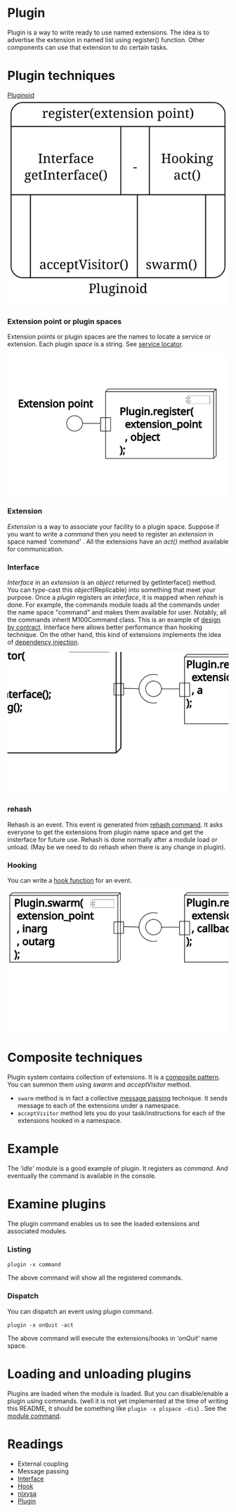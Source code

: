 Plugin
=========
Plugin is a way to write ready to use named extensions. The idea is to advertise the extension in named list using register() function. Other components can use that extension to do certain tasks.

Plugin techniques
==================
[Pluginoid](pluginoid.dot)
![Pluginoid](dot_generated_pluginoid.svg)

### Extension point or plugin spaces
Extension points or plugin spaces are the names to locate a service or extension. Each plugin _space_ is a string. See [service locator](http://en.wikipedia.org/wiki/Service_locator_pattern).

![Advertising Extension point](../../docs/diagrams/advertising_extension_point.svg)

### Extension
_Extension_ is a way to associate your facility to a plugin space. Suppose if you want to write a _command_ then you need to register an _extension_ in space named _'command'_ . All the extensions have an _act()_ method available for communication. 

### Interface
_Interface_ in an _extension_ is an _object_ returned by getInterface() method. You can type-cast this _object_(Replicable) into something that meet your purpose. Once a _plugin_ registers an _interface_, it is mapped when _rehash_ is done. For example, the commands module loads all the commands under the name space "command" and makes them available for user. Notably, all the commands inherit M100Command class. This is an example of [design by contract](http://en.wikipedia.org/wiki/Design_by_contract). Interface here allows better performance than hooking technique. On the other hand, this kind of extensions implements the idea of [dependency injection](http://en.wikipedia.org/wiki/Dependency_injection).

![Interface accessing](../../docs/diagrams/extended_interface.svg)

### rehash
Rehash is an event. This event is generated from [rehash command](../../core/commands/README.md#RehashCommand). It asks everyone to get the extensions from plugin name space and get the insterface for future use. Rehash is done normally after a module load or unload. (May be we need to do rehash when there is any change in plugin).

### Hooking
You can write a [hook function](Hooking.md) for an event.

![Calling/swarming the extended hook](../../docs/diagrams/swarming_extended_hook.svg)

Composite techniques
======================

Plugin system contains collection of extensions. It is a [composite pattern](http://en.wikipedia.org/wiki/Composite_pattern). You can summon them using _swarm_ and _acceptVisitor_ method.
- `swarm` method is in fact a collective [message passing](http://en.wikipedia.org/wiki/Message_Passing) technique. It sends message to each of the extensions under a namespace.
- `acceptVisitor` method lets you do your task/instructions for each of the extensions hooked in a namespace.

Example
========
The _'idle'_ module is a good example of plugin. It registers as _command_. And eventually the command is available in the console.

Examine plugins
================
The plugin command enables us to see the loaded extensions and associated modules.

### Listing
```
plugin -x command
```
The above command will show all the registered commands. 

### Dispatch
You can dispatch an event using plugin command.
```
plugin -x onQuit -act
```
The above command will execute the extensions/hooks in _'onQuit'_ name space.

Loading and unloading plugins
==============================
Plugins are loaded when the module is loaded. But you can disable/enable a plugin using commands. (well it is not yet implemented at the time of writing this README, it should be something like `plugin -x plspace -dis`) . See the [module command](../../core/commands/README.md#ModuleCommand).

Readings
========

- External coupling
- Message passing
- [Interface](http://en.wikipedia.org/wiki/Interface_%28computing%29)
- [Hook](http://en.wikipedia.org/wiki/Hooking)
- [nixysa](https://code.google.com/p/nixysa/wiki/HelloWorldWalkThru)
- [Plugin](http://miniim.blogspot.com/2014/09/plugin.html)

